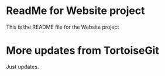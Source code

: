 # ReadMe for Website project

This is the README file for the Website project

# More updates from TortoiseGit

Just updates.
